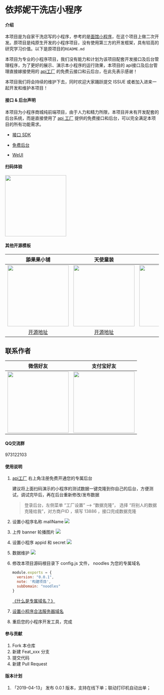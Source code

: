 # 依邦妮干洗店小程序

#### 介绍
本项目是为自家干洗店写的小程序，参考的是[面馆小程序](https://gitee.com/javazj/noodle_shop_procedures.git)，在这个项目上做二次开发。原项目是纯原生开发的小程序项目，没有使用第三方的开发框架，具有较高的研究学习价值。以下是原项目的`README.md`

本项目为专业的小程序项目，我们没有能力和计划为该项目配套开发接口及后台管理程序，为了更好的展示、演示本小程序的运行效果，本项目的 api接口及后台管理直接嫁接使用的 [api工厂](https://www.it120.cc/) 的免费云接口和云后台，在此先表示感谢！

本项目我们将会持续的维护下去，同时欢迎大家踊跃提交 ISSUE 或者加入进来一起开发和维护本项目！

#### 接口 & 后台声明

本项目为小程序商城纯前端项目，由于人力和精力所限，本项目并未有开发配套的后台系统，而是直接使用了 [api 工厂](https://www.it120.cc/) 提供的免费接口和后台，可以完全满足本项目的所有功能需求。

- [接口 SDK](https://github.com/gooking/apifm-wxapi)

- [免费后台](https://admin.it120.cc)

- [WeUI](https://github.com/Tencent/weui-wxss/)

#### 扫码体验
<img src="https://cdn.it120.cc/apifactory/2019/03/29/9e30cfe31eabcd218eb9c434f17e9295.jpg" width="200px">

#### 其他开源模板

| 舔果果小铺 | 天使童装 | AI名片 |
| :------: | :------: | :------: |
| <img src="https://cdn.it120.cc/apifactory/2018/04/01/b7b8f5a0fcfc72454ade8510ab929717.jpg" width="200px"> | <img src="https://cdn.it120.cc/apifactory/2019/06/28/a8304003-3218-4a47-95cf-84d82ebdc07b.jpg" width="200px"> | <img src="https://cdn.it120.cc/apifactory/2018/12/18/c2324da4eea91602f385db5b523b13ca.jpg" width="200px"> |
| [开源地址](https://github.com/walcer/TianguoguoXiaopu) | [开源地址](https://github.com/EastWorld/wechat-app-mall) | [开源地址](https://github.com/gooking/visitingCard) |

## 联系作者

| 微信好友 | 支付宝好友 |
| :------: | :------: |
| <img src="https://cdn.it120.cc/apifactory/2019/07/03/a86f7e46-1dbc-42fe-9495-65403659671e.jpeg" width="200px"> | <img src="https://cdn.it120.cc/apifactory/2019/07/03/fda59aeb-4943-4379-93bb-92856740bd6a.jpeg" width="200px"> |

#### QQ交流群

973122103

#### 使用说明

1. [api工厂](https://www.it120.cc/) 右上角注册免费开通您的专属后台

    建议将上面扫码演示的小程序的测试数据一键克隆到你自己的后台，方便测试，调试完毕后，再在后台重新修改/发布数据
    
    > 登录后台，左侧菜单 “工厂设置” --> “数据克隆”， 选择 “将别人的数据克隆给我”，对方商户ID ，填写 13886 ，接口完成数据克隆

2. 设置小程序名称 mallName
   <img src="https://cdn.it120.cc/apifactory/2019/04/12/0f472c5d8ecc3719a940cd052630499a.png">
3. 上传 banner 轮播图片
   <img src="https://cdn.it120.cc/apifactory/2019/04/12/92ee8b39efea11c7a4b53d30480073d1.png">
4. 设置小程序 appid 和 secret
   <img src="https://cdn.it120.cc/apifactory/2019/04/12/dcfd73bf82d6dc77aaedaa3b313ce5f5.png">
5. 数据维护
   <img src="https://cdn.it120.cc/apifactory/2019/04/12/e4520d8e4d67728f3a610e7e7d4029f3.png">

6. 修改本项目源码根目录下 config.js 文件， noodles 为您的专属域名
   
    ```javascript
    module.exports = {
      version: "0.0.1",
      note: '构建项目',
      subDomain: "noodles"
    }
    ```

    [《什么是专属域名？》](https://www.yuque.com/apifm/doc/qr6l4m)

7. [设置小程序合法服务器域名](https://www.yuque.com/apifm/doc/tvpou9)
   
8. 重启您的小程序开发工具，完成
   
#### 参与贡献

1. Fork 本仓库
2. 新建 Feat_xxx 分支
3. 提交代码
4. 新建 Pull Request


#### 版本计划

1. 「2019-04-13」 发布 0.0.1 版本，支持在线下单；联动打印机自动出单；